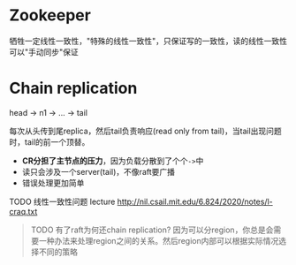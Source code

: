 # Zookeeper

牺牲一定线性一致性，"特殊的线性一致性"，只保证写的一致性，读的线性一致性可以"手动同步"保证

# Chain replication

head -> n1 -> ... -> tail

每次从头传到尾replica，然后tail负责响应(read only from tail)，当tail出现问题时，tail的前一个顶替。

- **CR分担了主节点的压力**，因为负载分散到了个个`->`中
- 读只会涉及一个server(tail)，不像raft要广播
- 错误处理更加简单

TODO 线性一致性问题 lecture http://nil.csail.mit.edu/6.824/2020/notes/l-craq.txt

> TODO 有了raft为何还chain replication? 因为可以分region，你总是会需要一种办法来处理region之间的关系。然后region内部可以根据实际情况选择不同的策略


